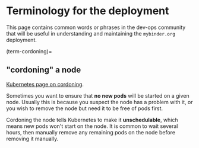 # Terminology for the deployment

This page contains common words or phrases in the dev-ops community that will be useful in understanding and maintaining the `mybinder.org` deployment.

(term-cordoning)=

## "cordoning" a node

[Kubernetes page on cordoning](https://kubernetes.io/docs/concepts/architecture/nodes/#manual-node-administration).

Sometimes you want to ensure that **no new pods** will be started on a given node. Usually this is because you suspect the node has a problem with it, or you wish to remove the node but need it to be free of pods first.

Cordoning the node tells Kubernetes to make it **unschedulable**, which means new pods won\'t start on the node. It is common to wait several hours, then manually remove any remaining pods on the node before removing it manually.
